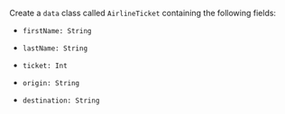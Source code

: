

Create a `data` class called `AirlineTicket` containing the following fields:

- `firstName: String`

- `lastName: String`

- `ticket: Int`

- `origin: String`

- `destination: String`
